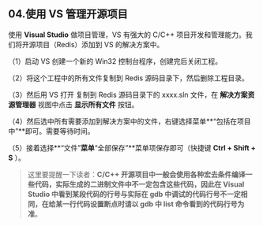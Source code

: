 ## 04.使用 VS 管理开源项目

使用 **Visual Studio** 做项目管理，VS 有强大的 C/C++ 项目开发和管理能力。我们将开源项目（Redis）添加到 VS 的解决方案中。

（1）启动 VS 创建一个新的 Win32 控制台程序，创建完后关闭工程。

（2）将这个工程中的所有文件复制到 Redis 源码目录下，然后删除工程目录。

（3）然后用 VS 打开 复制到 Redis 源码目录下的 xxxx.sln 文件，在 **解决方案资源管理器** 视图中点击 **显示所有文件** 按钮。

（4）然后选中所有需要添加到解决方案中的文件，右键选择菜单**“包括在项目中”**即可。需要等待时间。

（5）接着选择**“文件”**菜单**“全部保存”**菜单项保存即可（快捷键 **Ctrl + Shift + S** ）。

> 这里要提醒一下读者：**C/C++ 开源项目中一般会使用各种宏去条件编译一些代码，实际生成的二进制文件中不一定包含这些代码，因此在 Visual Studio 中看到某段代码的行号与实际在 gdb 中调试的代码行号不一定相同，在给某一行代码设置断点时请以 gdb 中 list 命令看到的代码行号为准**。

